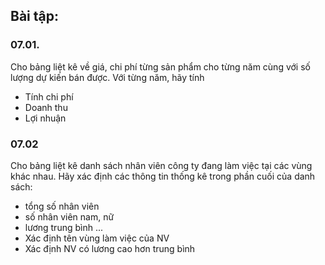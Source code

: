 

## Bài tập:

### 07.01.
Cho bảng liệt kê về giá, chi phí từng sản phẩm cho từng năm cùng với số lượng dự kiến bán được. Với từng năm, hãy tính
- Tính chi phí
- Doanh thu
- Lợi nhuận

### 07.02
Cho bảng liệt kê danh sách nhân viên công ty đang làm việc tại các vùng khác nhau. Hãy xác định các thông tin thống kê trong phần cuối của danh sách:
- tổng số nhân viên
- số nhân viên nam, nữ
- lương trung bình
...
- Xác định tên vùng làm việc của NV
- Xác định NV có lương cao hơn trung bình 

